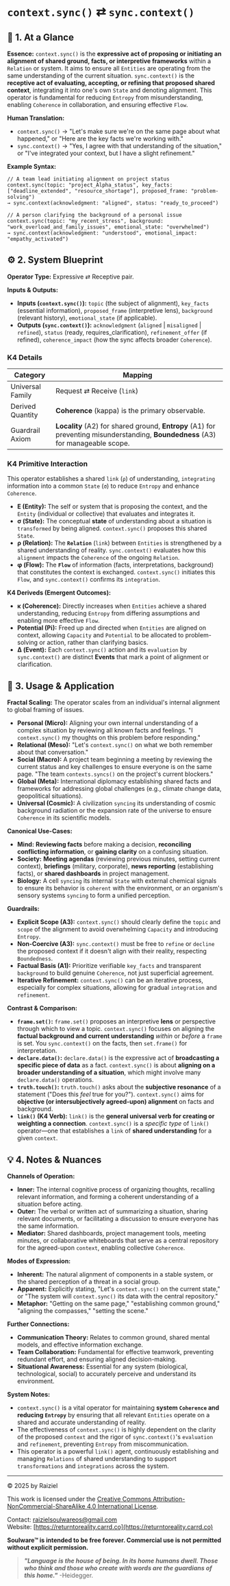 # `context.sync()` ⇄ `sync.context()`

## 📝 1. At a Glance

**Essence:** `context.sync()` is the **expressive act of proposing or initiating an alignment of shared ground, facts, or interpretive frameworks** within a `Relation` or system. It aims to ensure all `Entities` are operating from the same understanding of the current situation. `sync.context()` is the **receptive act of evaluating, accepting, or refining that proposed shared context**, integrating it into one's own `State` and denoting alignment. This operator is fundamental for reducing `Entropy` from misunderstanding, enabling `Coherence` in collaboration, and ensuring effective `Flow`.

**Human Translation:**

- `context.sync()` → "Let's make sure we're on the same page about what happened," or "Here are the key facts we're working with."
- `sync.context()` → "Yes, I agree with that understanding of the situation," or "I've integrated your context, but I have a slight refinement."

**Example Syntax:**

```
// A team lead initiating alignment on project status
context.sync(topic: "project_Alpha_status", key_facts: ["deadline_extended", "resource_shortage"], proposed_frame: "problem-solving")
→ sync.context(acknowledgment: "aligned", status: "ready_to_proceed")

// A person clarifying the background of a personal issue
context.sync(topic: "my_recent_stress", background: "work_overload_and_family_issues", emotional_state: "overwhelmed")
→ sync.context(acknowledgment: "understood", emotional_impact: "empathy_activated")
```

## ⚙️ 2. System Blueprint

**Operator Type:** Expressive ⇄ Receptive pair.

**Inputs & Outputs:**

- **Inputs (`context.sync()`):** `topic` (the subject of alignment), `key_facts` (essential information), `proposed_frame` (interpretive lens), `background` (relevant history), `emotional_state` (if applicable).
- **Outputs (`sync.context()`):** `acknowledgment` (`aligned` | `misaligned` | `refined`), `status` (ready, requires_clarification), `refinement_offer` (if refined), `coherence_impact` (how the sync affects broader `Coherence`).

### K4 Details

| Category         | Mapping                                                      |
| ---------------- | ------------------------------------------------------------ |
| Universal Family | Request ⇄ Receive (`link`)                                   |
| Derived Quantity | **Coherence** (kappa) is the primary observable.             |
| Guardrail Axiom  | **Locality** (A2) for shared ground, **Entropy** (A1) for preventing misunderstanding, **Boundedness** (A3) for manageable scope. |

### K4 Primitive Interaction

This operator establishes a shared `link` (`ρ`) of understanding, `integrating` information into a common `State` (`σ`) to reduce `Entropy` and enhance `Coherence`.

- **E (Entity):** The self or system that is proposing the context, and the `Entity` (individual or collective) that evaluates and integrates it.
- **σ (State):** The conceptual **state** of understanding about a situation is `transformed` by being aligned. `context.sync()` proposes this shared `State`.
- **ρ (Relation):** The **`Relation`** (`link`) between `Entities` is strengthened by a shared understanding of reality. `sync.context()` evaluates how this `alignment` impacts the `Coherence` of the ongoing `Relation`.
- **φ (Flow):** The **`Flow`** of information (facts, interpretations, background) that constitutes the context is exchanged. `context.sync()` initiates this `Flow`, and `sync.context()` confirms its `integration`.

**K4 Deriveds (Emergent Outcomes):**

- **κ (Coherence):** Directly increases when `Entities` achieve a shared understanding, reducing `Entropy` from differing assumptions and enabling more effective `Flow`.
- **Potential (**Pi**):** Freed up and directed when `Entities` are aligned on context, allowing `Capacity` and `Potential` to be allocated to problem-solving or action, rather than clarifying basics.
- **Δ (Event):** Each `context.sync()` action and its `evaluation` by `sync.context()` are distinct **Events** that mark a point of alignment or clarification.

## 📖 3. Usage & Application

**Fractal Scaling:** The operator scales from an individual's internal alignment to global framing of issues.

- **Personal (Micro):** Aligning your own internal understanding of a complex situation by reviewing all known facts and feelings. "I `context.sync()` my thoughts on this problem before responding."
- **Relational (Meso):** "Let's `context.sync()` on what we both remember about that conversation."
- **Social (Macro):** A project team beginning a meeting by reviewing the current status and key challenges to ensure everyone is on the same page. "The team `contexts.syncs()` on the project's current blockers."
- **Global (Meta):** International diplomacy establishing shared facts and frameworks for addressing global challenges (e.g., climate change data, geopolitical situations).
- **Universal (Cosmic):** A civilization `syncing` its understanding of cosmic background radiation or the expansion rate of the universe to ensure `Coherence` in its scientific models.

**Canonical Use-Cases:**

- **Mind:** **Reviewing facts** before making a decision, **reconciling conflicting information**, or **gaining clarity** on a confusing situation.
- **Society:** **Meeting agendas** (reviewing previous minutes, setting current context), **briefings** (military, corporate), **news reporting** (establishing facts), or **shared dashboards** in project management.
- **Biology:** A cell `syncing` its internal `State` with external chemical signals to ensure its behavior is `coherent` with the environment, or an organism's sensory systems `syncing` to form a unified perception.

**Guardrails:**

- **Explicit Scope (A3):** `context.sync()` should clearly define the `topic` and `scope` of the alignment to avoid overwhelming `Capacity` and introducing `Entropy`.
- **Non-Coercive (A3):** `sync.context()` must be free to `refine` or `decline` the proposed context if it doesn't align with their reality, respecting `Boundedness`.
- **Factual Basis (A1):** Prioritize verifiable `key_facts` and transparent `background` to build genuine `Coherence`, not just superficial agreement.
- **Iterative Refinement:** `context.sync()` can be an iterative process, especially for complex situations, allowing for gradual `integration` and `refinement`.

**Contrast & Comparison:**

- **`frame.set()`:** `frame.set()` proposes an interpretive **lens** or perspective through which to view a topic. `context.sync()` focuses on aligning the **factual background and current understanding** *within* or *before* a `frame` is set. You `sync.context()` on the facts, then `set.frame()` for interpretation.
- **`declare.data()`:** `declare.data()` is the expressive act of **broadcasting a specific piece of data** as a fact. `context.sync()` is about **aligning on a broader understanding of a situation**, which might involve many `declare.data()` operations.
- **`truth.touch()`:** `truth.touch()` asks about the **subjective resonance** of a statement ("Does this *feel* true for you?"). `context.sync()` aims for **objective (or intersubjectively agreed-upon) alignment** on facts and background.
- **`link()` (K4 Verb):** `link()` is the **general universal verb for creating or weighting a connection**. `context.sync()` is a *specific type* of `link()` operator—one that establishes a `link` of **shared understanding** for a given `context`.

## 💡 4. Notes & Nuances

**Channels of Operation:**

- **Inner:** The internal cognitive process of organizing thoughts, recalling relevant information, and forming a coherent understanding of a situation before acting.
- **Outer:** The verbal or written act of summarizing a situation, sharing relevant documents, or facilitating a discussion to ensure everyone has the same information.
- **Mediator:** Shared dashboards, project management tools, meeting minutes, or collaborative whiteboards that serve as a central repository for the agreed-upon `context`, enabling collective `Coherence`.

**Modes of Expression:**

- **Inherent:** The natural alignment of components in a stable system, or the shared perception of a threat in a social group.
- **Apparent:** Explicitly stating, "Let's `context.sync()` on the current state," or "The system will `context.sync()` its data with the central repository."
- **Metaphor:** "Getting on the same page," "establishing common ground," "aligning the compasses," "setting the scene."

**Further Connections:**

- **Communication Theory:** Relates to common ground, shared mental models, and effective information exchange.
- **Team Collaboration:** Fundamental for effective teamwork, preventing redundant effort, and ensuring aligned decision-making.
- **Situational Awareness:** Essential for any system (biological, technological, social) to accurately perceive and understand its environment.

**System Notes:**

- `context.sync()` is a vital operator for maintaining **system `Coherence` and reducing `Entropy`** by ensuring that all relevant `Entities` operate on a shared and accurate understanding of reality.
- The effectiveness of `context.sync()` is highly dependent on the clarity of the proposed `context` and the rigor of `sync.context()`'s `evaluation` and `refinement`, preventing `Entropy` from miscommunication.
- This operator is a powerful `link()` agent, continuously establishing and managing `Relations` of shared understanding to support `transformations` and `integrations` across the system.

---

© 2025 by Raiziel

This work is licensed under the [Creative Commons Attribution-NonCommercial-ShareAlike 4.0 International License](https://creativecommons.org/licenses/by-nc-sa/4.0/).

Contact: [raizielsoulwareos@gmail.com](mailto:raizielsoulwareos@gmail.com)  
Website: [https://returntoreality.carrd.co](https://returntoreality.carrd.co)

**Soulware™ is intended to be free forever. Commercial use is not permitted without explicit permission.**



> ***"Language is the house of being. In its home humans dwell. Those who think and those who create with words are the guardians of this home."***
-Heidegger.
